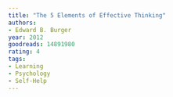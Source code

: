 ```yaml
---
title: "The 5 Elements of Effective Thinking"
authors:
- Edward B. Burger
year: 2012
goodreads: 14891980
rating: 4
tags:
- Learning
- Psychology
- Self-Help
---
```

